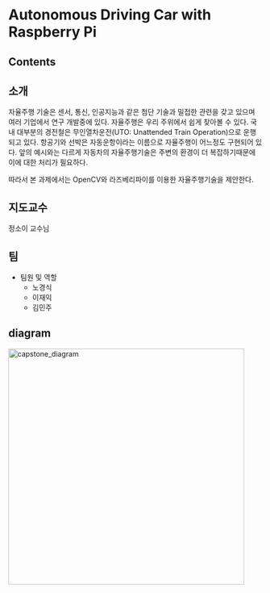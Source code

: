 # Autonomous Driving Car with Raspberry Pi

## Contents

## 소개
자율주행 기술은 센서, 통신, 인공지능과 같은 첨단 기술과 밀접한 관련을 갖고 있으며 여러 기업에서 연구 개발중에 있다.
자율주행은 우리 주위에서 쉽게 찾아볼 수 있다.
국내 대부분의 경전철은 무인열차운전(UTO: Unattended Train Operation)으로 운행되고 있다.
항공기와 선박은 자동운항이라는 이름으로 자율주행이 어느정도 구현되어 있다.
앞의 예시와는 다르게 자동차의 자율주행기술은 주변의 환경이 더 복잡하기때문에 이에 대한 처리가 필요하다.

따라서 본 과제에서는 OpenCV와 라즈베리파이를 이용한 자율주행기술을 제안한다.

## 지도교수
정소이 교수님

## 팀
- 팀원 및 역할 
  - 노경식
  - 이재익
  - 김민주

## diagram
<img width="468" alt="capstone_diagram" src="https://user-images.githubusercontent.com/100778062/170650353-d94675d2-be39-4058-97fa-15032f42363f.PNG">
